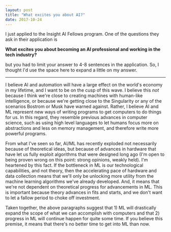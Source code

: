 ```yaml
---
layout: post
title: "What excites you about AI?"
date: 2017-10-24
---
```


I just applied to the Insight AI Fellows program. One of the questions they ask in their application is

**What excites you about becoming an AI professional and working in the tech industry?**

but you had to limit your answer to 4-8 sentences in the application. So, I thought I'd use the space here to expand a little on my answer.

---

I believe AI and automation will have a large effect on the world's economy in my lifetime, and I want to be on the cusp of this wave. I believe this _not_ because I think we're close to creating machines with human-like intelligence, or because we're getting close to the Singularity or any of the scenarios Bostrom or Musk have warned against. Rather, I believe AI and ML represent new ways of writing programs to get computers to do things for us. In this regard, they resemble previous advances in computer science, such as using high level languages to let humans focus more on abstractions and less on memory management, and therefore write more powerful programs.

From what I've seen so far, AI/ML has recently exploded not necessarily because of theoretical ideas, but because of advances in hardware that have let us fully exploit algorithms that were designed long ago (I'm open to being proven wrong on this point: strong opinions, weakly held). I'm heartened by this fact. If the bottleneck in ML is our technological capabilities, and not theory, then the accelerating pace of hardware and data collection means that we'll only be unlocking more utility from the machine learning algorithms we've already developed. And, it means that we're not dependent on theoretical progress for advancements in ML. This is important because theory advances in fits and starts, and we don't want to let a fallow period to choke off investment.

Taken together, the above paragraphs suggest that 1) ML will drastically expand the scope of what we can accomplish with computers and that 2) progress in ML will continue happen for quite some time. If you believe this premise, it means that there's no better time to get into ML than now.

